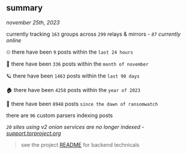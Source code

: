 
## summary
_november 25th, 2023_

currently tracking `163` groups across `299` relays & mirrors - _`87` currently online_

⏲ there have been `9` posts within the `last 24 hours`

🦈 there have been `336` posts within the `month of november`

🪐 there have been `1463` posts within the `last 90 days`

🏚 there have been `4258` posts within the `year of 2023`

🦕 there have been `8948` posts `since the dawn of ransomwatch`

there are `96` custom parsers indexing posts

_`20` sites using v2 onion services are no longer indexed - [support.torproject.org](https://support.torproject.org/onionservices/v2-deprecation/)_

> see the project [README](https://github.com/joshhighet/ransomwatch#ransomwatch--) for backend technicals
